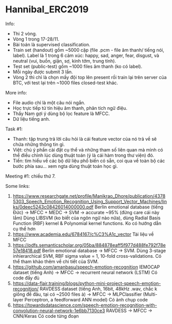 # Hannibal_ERC2019

Info:
- Thi 2 vòng.
- Vòng 1 trong 17-28/11.
- Bài toán là supervised classification.
- Train set (handout) gồm ~5000 cặp (file .pcm - file âm thanh/ tiếng nói, label). Label là 1 trong 6 cảm xúc: happy, sad, anger, fear, disgust, và neutral (vui, buồn, giận, sợ, kinh tởm, trung tính).
- Test set (public-test) gồm ~1000 files âm thanh (ko có label).
- Mỗi ngày được submit 3 lần.
- Vòng 2 thì chỉ là chọn mấy đội top lên present rồi train lại trên server của BTC, với test lại trên ~1000 files closed-test khác.

More info:
- File audio chỉ là một câu nói ngắn.
- Học trực tiếp từ tín hiệu âm thanh, phân tích ngữ điệu.
- Thầy Nam gợi ý dùng bộ lọc feature là MFCC.
- Dữ liệu tiếng anh.

Task #1:
- Thanh: tập trung trả lời câu hỏi là cái feature vector của nó trả về sẽ chứa những thông tin gì.
- Việt: chú ý phần cài đặt cụ thể và những tham số liên quan mà mình có thể điều chỉnh lúc dùng thuật toán (ý là cái hàm trong thư viện) đó.
- Tiến: tìm hiểu về các bộ dữ liệu phổ biến có sẵn, coi qua về toàn bộ các bước phía sau... xem ngta dùng thuật toán học gì.

Meeting #1: chiều thứ 7.

Some links:
1. https://www.researchgate.net/profile/Manikrao_Dhore/publication/43785303_Speech_Emotion_Recognition_Using_Support_Vector_Machines/links/0deec5243c08426014000000.pdf
  Berlin emotional database (tiếng Đức) -> MFCC + MEDC -> SVM -> accurate ~95% (đừng care cái này lắm)
  Dùng LIBSVM (ko biết của ngôn ngữ nào nữa), dùng Radial Basis Function (RBF) kernel & Polynomial kernel functions.
  Ko có hướng dẫn cụ thể hơn
2. https://www.academia.edu/6784167/c%C3%A1c_vector
  Tài liệu về MFCC
3. https://pdfs.semanticscholar.org/05ba/884878eaff5f977d488fe792f78e57e18418.pdf
  Berlin emotional database -> MFCC -> SVM.
  Dùng 3-stage inhierarchical SVM, RBF sigma value = 1, 10-fold cross-validations.
  Có thể tham khảo thêm về chi tiết của SVM.
4. https://github.com/amanbasu/speech-emotion-recognition
  IEMOCAP dataset (tiếng Anh) -> MFCC -> recurrent neural network (LSTM)
  Có code đầy đủ
5. https://data-flair.training/blogs/python-mini-project-speech-emotion-recognition/
  RAVDESS dataset (tiếng Anh, 16bit, 48kHz .wav, chắc k giống đề đâu, tại có ~2500 files à) -> MFCC -> MLPClassifier (Multi-layer Perceptron, a feedforward ANN model)
  Có ảnh chụp code
6. https://towardsdatascience.com/speech-emotion-recognition-with-convolution-neural-network-1e6bb7130ce3
  RAVDESS -> MFCC -> CNN/Keras
  Có code từng đoạn
  
